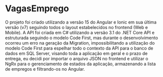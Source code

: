 # VagasEmprego

O projeto foi criado utilizando a versão 15 do Angular e Ionic em sua última versão (v7) seguindo todos o layout estabelecidos no frontend (Web e Mobile). A API foi criada em C# utilizando a versão 3.1 do .NET Core API e estruturada seguindo o modelo Code First, mas durante o desenvolvimento ocorreu um erro na geração da Migration, impossibilitando a utilização do modelo Code First para espelhar todo o contexto da API para o banco de dados em SQL Server, visando toda a aplicação em geral e o prazo de entrega, eu decidi por importar o arquivo JSON no frontend e utilizar o NgRx para o gerenciamento de estados da aplicação, armazenando a lista de empregos e filtrando-os no Angular.
